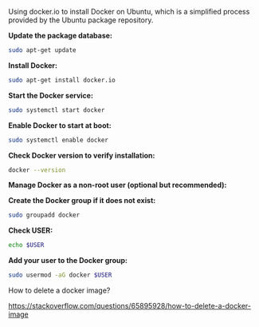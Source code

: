 Using docker.io to install Docker on Ubuntu, which is a simplified process provided by the Ubuntu package repository. 

**Update the package database:**

```sh
sudo apt-get update
```

**Install Docker:**

```sh
sudo apt-get install docker.io
```

**Start the Docker service:**

```sh
sudo systemctl start docker
```

**Enable Docker to start at boot:**

```sh
sudo systemctl enable docker
```

**Check Docker version to verify installation:**

```sh
docker --version
```

**Manage Docker as a non-root user (optional but recommended):**

**Create the Docker group if it does not exist:**

```sh
sudo groupadd docker
```

**Check USER:**

```sh
echo $USER
```

**Add your user to the Docker group:**

```sh
sudo usermod -aG docker $USER
```

How to delete a docker image?

https://stackoverflow.com/questions/65895928/how-to-delete-a-docker-image


